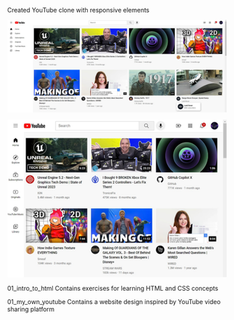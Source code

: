 Created YouTube clone with responsive elements

![Example 1](1_html_css/finished_website_images/youtube_clone_example_1.jpg)

![Example 2](1_html_css/finished_website_images/youtube_clone_example_2.jpg)

01_intro_to_html
Contains exercises for learning HTML and CSS concepts

01_my_own_youtube
Contains a website design inspired by YouTube video sharing platform
